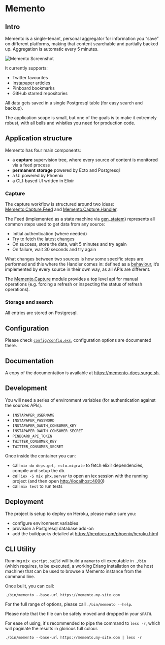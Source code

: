 # Memento

## Intro

Memento is a single-tenant, personal aggregator for information you “save” on different platforms, making that content searchable and partially backed up. Aggregation is automatic every 5 minutes.

![Memento Screenshot](https://raw.githubusercontent.com/fully-forged/memento/master/screenshot.png)

It currently supports:

- Twitter favourites
- Instapaper articles
- Pinboard bookmarks
- GitHub starred repositories

All data gets saved in a single Postgresql table (for easy search and backup).

The application scope is small, but one of the goals is to make it extremely robust, with all bells and whistles you need for production code.

## Application structure

Memento has four main components:

- a **capture** supervision tree, where every source of content is monitored via a feed process
- **permanent storage** powered by Ecto and Postgresql
- a UI powered by Phoenix
- a CLI-based UI written in Elixir

### Capture

The capture workflow is structured around two ideas: [Memento.Capture.Feed](https://github.com/fully-forged/memento/blob/master/lib/memento/capture/feed.ex) and [Memento.Capture.Handler](https://github.com/fully-forged/memento/blob/master/lib/memento/capture/handler.ex).

The Feed (implemented as a state machine via [gen_statem](http://erlang.org/doc/design_principles/statem.html)) represents all common steps used to get data from any source:

- Initial authentication (where needed)
- Try to fetch the latest changes
- On success, store the data, wait 5 minutes and try again
- On failure, wait 30 seconds and try again

What changes between two sources is how some specific steps are performed and this where the Handler comes in: defined as a [behaviour](http://elixir-lang.github.io/getting-started/typespecs-and-behaviours.html#behaviours), it’s implemented by every source in their own way, as all APIs are different.

The [Memento.Capture](https://github.com/fully-forged/memento/blob/master/lib/memento/capture.ex) module provides a top level api for manual operations (e.g. forcing a refresh or inspecting the status of refresh operations).

### Storage and search

All entries are stored on Postgresql. 

## Configuration

Please check [`config/config.exs`](https://github.com/fully-forged/memento/blob/master/config/config.exs), configuration options are documented there.

## Documentation

A copy of the documentation is available at <https://memento-docs.surge.sh>.

## Development

You will need a series of environment variables (for authentication against the sources APIs).

- `INSTAPAPER_USERNAME`
- `INSTAPAPER_PASSWORD`
- `INSTAPAPER_OAUTH_CONSUMER_KEY`
- `INSTAPAPER_OAUTH_CONSUMER_SECRET`
- `PINBOARD_API_TOKEN`
- `TWITTER_CONSUMER_KEY`
- `TWITTER_CONSUMER_SECRET`

Once inside the container you can:

- call `mix do deps.get, ecto.migrate` to fetch elixir dependencies, compile and setup the db.
- call `iex -S mix phx.server` to open an iex session with the running project (and then open <http://localhost:4000>)
- call `mix test` to run tests

## Deployment

The project is setup to deploy on Heroku, please make sure you:

- configure environment variables
- provision a Postgresql database add-on
- add the buildpacks detailed at <https://hexdocs.pm/phoenix/heroku.html>

## CLI Utility

Running `mix escript.build` will build a `memento` cli executable in `./bin` (which requires, to be executed, a working Erlang installation on the host machine) that can be used to browse a Memento instance from the command line.

Once built, you can call:

`./bin/memento --base-url https://memento.my-site.com`

For the full range of options, please call `./bin/memento --help`.

Please note that the file can be safely moved and dropped in your `$PATH`.

For ease of using, it's recommended to pipe the command to `less -r`, which will paginate the results in glorious full colour.

`./bin/memento --base-url https://memento.my-site.com | less -r`
